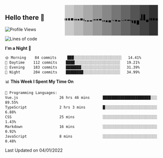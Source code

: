 <img width="307" align="right" src="https://raw.githubusercontent.com/SubZtep/SubZtep/master/assets/eq1.gif"/>

## Hello there 👋

<!--START_SECTION:waka-->
![Profile Views](http://img.shields.io/badge/Profile%20Views-0-blue)

![Lines of code](https://img.shields.io/badge/From%20Hello%20World%20I%27ve%20Written-837%20Thousand%20lines%20of%20code-blue)

**I'm a Night 🦉** 

```text
🌞 Morning    84 commits     ███░░░░░░░░░░░░░░░░░░░░░░   14.41% 
🌆 Daytime    112 commits    ████░░░░░░░░░░░░░░░░░░░░░   19.21% 
🌃 Evening    183 commits    ███████░░░░░░░░░░░░░░░░░░   31.39% 
🌙 Night      204 commits    ████████░░░░░░░░░░░░░░░░░   34.99%

```


📊 **This Week I Spent My Time On** 

```text
💬 Programming Languages: 
Vue.js                   26 hrs 46 mins      ██████████████████████░░░   89.55% 
TypeScript               2 hrs 3 mins        █░░░░░░░░░░░░░░░░░░░░░░░░   6.88% 
CSS                      25 mins             ░░░░░░░░░░░░░░░░░░░░░░░░░   1.43% 
Markdown                 16 mins             ░░░░░░░░░░░░░░░░░░░░░░░░░   0.92% 
JavaScript               8 mins              ░░░░░░░░░░░░░░░░░░░░░░░░░   0.48%

```


 Last Updated on 04/01/2022
<!--END_SECTION:waka-->
